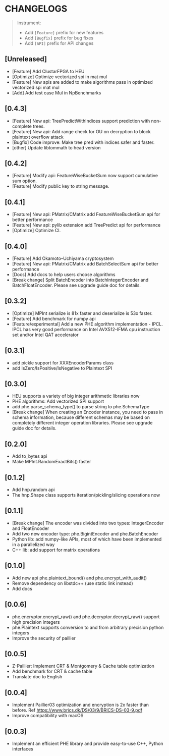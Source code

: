 # CHANGELOGS

> Instrument:
>
> - Add `[Feature]` prefix for new features
> - Add `[Bugfix]` prefix for bug fixes
> - Add `[API]` prefix for API changes

## [Unreleased]

- [Feature] Add ClustarFPGA to HEU
- [Optimize] Optimize vectorized spi in mat mul
- [Feature] New apis are added to make algorithms pass in optimized vectorized spi mat mul
- [Add] Add test case Mul in NpBenchmarks

## [0.4.3]

- [Feature] New api: TreePredictWithIndices support prediction with non-complete
  trees.
- [Feature] New api: Add range check for OU on decryption to block plaintext
  overflow attack
- [Bugfix] Code improve: Make tree pred with indices safer and faster.
- [other] Update libtommath to head version

## [0.4.2]

- [Feature] Modify api: FeatureWiseBucketSum now support cumulative sum option.
- [Feature] Modify public key to string message.

## [0.4.1]

- [Feature] New api: PMatrix/CMatrix add FeatureWiseBucketSum api for better
  performance
- [Feature] New api: pylib extension add TreePredict api for performance
- [Optimize] Optimize CI.

## [0.4.0]

- [Feature] Add Okamoto–Uchiyama cryptosystem
- [Feature] New api: PMatrix/CMatrix add BatchSelectSum api for better
  performance
- [Docs] Add docs to help users choose algorithms
- [Break change] Split BatchEncoder into BatchIntegerEncoder and
  BatchFloatEncoder. Please see upgrade guide doc for details.

## [0.3.2]

- [Optimize] MPInt serialize is 81x faster and deserialize is 53x faster.
- [Feature] Add benchmark for numpy api
- [Feature/experimental] Add a new PHE algorithm implementation - IPCL. IPCL has
  very good performance on Intel AVX512-IFMA cpu instruction set and/or Intel
  QAT accelerator

## [0.3.1]

- add pickle support for XXXEncoderParams class
- add IsZero/IsPositive/IsNegative to Plaintext SPI

## [0.3.0]

- HEU supports a variety of big integer arithmetic libraries now
- PHE algorithms: Add vectorized SPI support
- add phe.parse_schema_type() to parse string to phe.SchemaType
- [Break change] When creating an Encoder instance, you need to pass in schema
  information, because different schemas may be based on completely different
  integer operation libraries. Please see upgrade guide doc for details.

## [0.2.0]

- Add to_bytes api
- Make MPInt.RandomExactBits() faster

## [0.1.2]

- Add hnp.random api
- The hnp.Shape class supports iteration/pickling/slicing operations now

## [0.1.1]

- [Break change] The encoder was divided into two types: IntegerEncoder and
  FloatEncoder
- Add two new encoder type: phe.BigintEncoder and phe.BatchEncoder
- Python lib: add numpy-like APIs, most of which have been implemented in a
  parallelized way
- C++ lib: add support for matrix operations

## [0.1.0]

- Add new api phe.plaintext_bound() and phe.encrypt_with_audit()
- Remove dependency on libstdc++ (use static link instead)
- Add docs

## [0.0.6]

- phe.encryptor.encrypt_raw() and phe.decryptor.decrypt_raw() support high
  precision integers
- phe.Plaintext supports conversion to and from arbitrary precision python
  integers
- Improve the security of paillier

## [0.0.5]

- Z-Paillier: Implement CRT & Montgomery & Cache table optimization
- Add benchmark for CRT & cache table
- Translate doc to English

## [0.0.4]

- Implement Paillier03 optimization and encryption is 2x faster than before.
  Ref https://www.brics.dk/DS/03/9/BRICS-DS-03-9.pdf
- Improve compatibility with macOS

## [0.0.3]

- Implement an efficient PHE library and provide easy-to-use C++, Python
  interfaces
